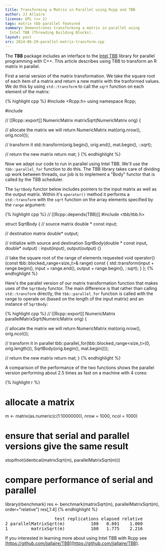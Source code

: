 ```yaml
---
title: Transforming a Matrix in Parallel using Rcpp and TBB
author: JJ Allaire
license: GPL (>= 2)
tags: matrix tbb parallel featured
summary: Demonstrates transforming a matrix in parallel using 
  Intel TBB (Threading Building Blocks). 
layout: post
src: 2014-06-29-parallel-matrix-transform.cpp
---
```

The **TBB** package includes an interface to the [Intel 
TBB](https://www.threadingbuildingblocks.org/) library for parallel 
programming with C++. This article describes using TBB to transform an R
matrix in parallel.


First a serial version of the matrix transformation. We take the square root 
of each item of a matrix and return a new matrix with the tranformed values.
We do this by using `std::transform` to call the `sqrt` function on each
element of the matrix:

{% highlight cpp %}
#include <Rcpp.h>
using namespace Rcpp;

#include <cmath>

// [[Rcpp::export]]
NumericMatrix matrixSqrt(NumericMatrix orig) {

  // allocate the matrix we will return
  NumericMatrix mat(orig.nrow(), orig.ncol());

  // transform it
  std::transform(orig.begin(), orig.end(), mat.begin(), ::sqrt);

  // return the new matrix
  return mat;
}
{% endhighlight %}

Now we adapt our code to run in parallel using Intel TBB. We'll use the 
`tbb::parallel_for` function to do this. The TBB library takes care of 
dividing up work between threads, our job is to implement a "Body"
functor that is called by the TBB scheduler. 

The `SqrtBody` functor below includes pointers to the input matrix as 
well as the output matrix. Within it's `operator()` method it 
performs a `std::transform` with the `sqrt` function on the array
elements specified by the `range` argument:

{% highlight cpp %}
// [[Rcpp::depends(TBB)]]
#include <tbb/tbb.h>

struct SqrtBody
{
   // source matrix
   double * const input;
   
   // destination matrix
   double* output;
   
   // initialize with source and destination
   SqrtBody(double * const input, double* output) 
      : input(input), output(output) {}
   
   // take the square root of the range of elements requested
   void operator()(const tbb::blocked_range<size_t>& range) const {
      std::transform(input + range.begin(),
                     input + range.end(),
                     output + range.begin(),
                     ::sqrt);
   }
};
{% endhighlight %}

Here's the parallel version of our matrix transformation function that
makes uses of the `SqrtBody` functor. The main difference is that 
rather than calling `std::transform` directly, the `tbb::parallel_for`
function is called with the range to operate on (based on the length
of the input matrix) and an instance of `SqrtBody`:

{% highlight cpp %}
// [[Rcpp::export]]
NumericMatrix parallelMatrixSqrt(NumericMatrix orig) {

   // allocate the matrix we will return
   NumericMatrix mat(orig.nrow(), orig.ncol());
   
   // transform it in parallel
   tbb::parallel_for(tbb::blocked_range<size_t>(0, orig.length()),
                     SqrtBody(orig.begin(), mat.begin()));
   
   // return the new matrix
   return mat;
}
{% endhighlight %}

A comparison of the performance of the two functions shows the parallel
version performing about 2.5 times as fast on a machine with 4 cores:

{% highlight r %}
# allocate a matrix
m <- matrix(as.numeric(c(1:1000000)), nrow = 1000, ncol = 1000)

# ensure that serial and parallel versions give the same result
stopifnot(identical(matrixSqrt(m), parallelMatrixSqrt(m)))

# compare performance of serial and parallel
library(rbenchmark)
res <- benchmark(matrixSqrt(m),
                 parallelMatrixSqrt(m),
                 order="relative")
res[,1:4]
{% endhighlight %}



<pre class="output">
                   test replications elapsed relative
2 parallelMatrixSqrt(m)          100   0.801    1.000
1         matrixSqrt(m)          100   1.775    2.216
</pre>

If you interested in learning more about using Intel TBB with Rcpp see 
[https://github.com/jjallaire/TBB](https://github.com/jjallaire/TBB).
